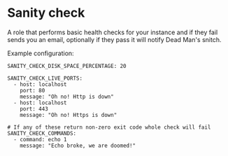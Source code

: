 Sanity check
============

A role that performs basic health checks for your instance and if they fail sends you an email, optionally 
if they pass it will notify Dead Man's snitch.

Example configuration:

    SANITY_CHECK_DISK_SPACE_PERCENTAGE: 20
    
    SANITY_CHECK_LIVE_PORTS:
      - host: localhost
        port: 80
        message: "Oh no! Http is down"
      - host: localhost
        port: 443
        message: "Oh no! Https is down"
    
    # If any of these return non-zero exit code whole check will fail
    SANITY_CHECK_COMMANDS:
      - command: echo 1
        message: "Echo broke, we are doomed!"
